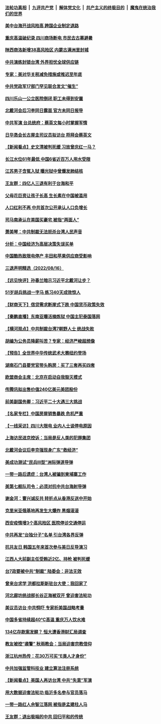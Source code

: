 ####  [法轮功真相](../../../../basic/blob/master/README.md?t=08172201) &nbsp;|&nbsp; [九评共产党](../../../../9ping.md/blob/master/README.md?t=08172201) &nbsp;|&nbsp; [解体党文化](../../../../jtdwh.md/blob/master/README.md?t=08172201)  &nbsp;|&nbsp; [共产主义的终极目的](../../../../gczydzjmd.md/blob/master/README.md?t=08172201) &nbsp;|&nbsp; [魔鬼在统治我们的世界](../../../../mgztzwmdsj.md/blob/master/README.md?t=08172201) 

#### [美中台海开战风险高 跨国企业制定退路](../pages/nsc413/n13804488.md?t=08172201) 

#### [重庆高温破纪录 四川商场断电 市民去古墓避暑](../pages/nsc413/n13804468.md?t=08172201) 

#### [陕西商洛新增38高风险区 内蒙古满洲里封城](../pages/nsc413/n13804403.md?t=08172201) 

#### [中共演练封锁台湾 外界担忧全球供应链](../pages/nsc413/n13804395.md?t=08172201) 

#### [专家：美对华关税减免措施或推迟至年底](../pages/nsc413/n13804428.md?t=08172201) 

#### [中共党政军17部门罕见联合发文“催生”](../pages/nsc413/n13804238.md?t=08172201) 

#### [四川乐山一公立医院倒闭 职工未得到安置](../pages/nsc413/n13804234.md?t=08172201) 

#### [北戴河会后习李同日露面 官方未同日报导](../pages/nsc413/n13804357.md?t=08172201) 

#### [中共军演 台总统府：蔡英文每小时掌握军情](../pages/nsc413/n13804344.md?t=08172201) 

#### [日华恳会长古屋圭司议员拟访台 将拜会蔡英文](../pages/nsc413/n13804115.md?t=08172201) 

#### [【新闻看点】史文清被判死缓 习放曾庆红一马？](../pages/nsc413/n13803995.md?t=08172201) 

#### [长江水位61年最低 中国6省近百万人用水受限](../pages/nsc413/n13804116.md?t=08172201) 

#### [江苏男子含冤入狱 曝光狱中曾爆发肺结核](../pages/nsc413/n13803686.md?t=08172201) 

#### [王友群：四亿人三退有利于台海和平](../pages/nsc413/n13803979.md?t=08172201) 

#### [父母花巨资让孩子长高 生长素在中国被滥用](../pages/nsc413/n13804209.md?t=08172201) 


#### [人口红利不再 中共首次公开承认人口负增长](../pages/nsc413/n13804153.md?t=08172201) 

#### [司马南承认在美国买豪宅 被指“两面人”](../pages/nsc413/n13804001.md?t=08172201) 

#### [萧美琴：中共制裁无法扼杀台湾人民声音](../pages/nsc413/n13804038.md?t=08172201) 

#### [分析：中国经济为高层决策失误买单](../pages/nsc413/n13803888.md?t=08172201) 

#### [中国酷热致限电停产 丰田和苹果供应商受影响](../pages/nsc413/n13803914.md?t=08172201) 

#### [三退声明精选（2022/08/16）](../pages/nsc413/n13804028.md?t=08172201) 

#### [【远见快评】孙春兰暗示习近平北戴河让步？](../pages/nsc413/n13804000.md?t=08172201) 

#### [51岁胡兵挑战一字马 练习40天成效惊人](../pages/nsc413/n13803996.md?t=08172201) 

#### [【财商天下】信贷需求断崖式下跌 中国货币政策失效](../pages/nsc413/n13803974.md?t=08172201) 

#### [【秦鹏直播】东南亚曝活摘炼狱 中国主犯泰国落网](../pages/nsc413/n13803978.md?t=08172201) 

#### [【横河观点】中共制裁台湾7朝野人士 统战失败](../pages/nsc413/n13803958.md?t=08172201) 

#### [胡编为公务员降薪叫苦？专家：经济严峻超想像](../pages/nsc413/n13803936.md?t=08172201) 

#### [【预告】全世界中华传统武术大赛纽约登场](../pages/nsc413/n13803223.md?t=08172201) 

#### [湖南石门县要党官带头购房：买了三套再买四套](../pages/nsc413/n13803897.md?t=08172201) 

#### [欧盟商会主席：北京在启动自我毁灭模式](../pages/nsc413/n13803322.md?t=08172201) 

#### [传腾讯拟出售价值240亿美元美团股份](../pages/nsc413/n13803884.md?t=08172201) 

#### [前美副国务卿：习近平二十大遇三大挑战](../pages/nsc413/n13793423.md?t=08172201) 

#### [【名家专栏】中国房屋销售暴跌 危机严重](../pages/nsc413/n13803785.md?t=08172201) 

#### [【一线采访】四川大限电 业内人士谈停电原因](../pages/nsc413/n13803685.md?t=08172201) 

#### [上海访民进京控诉：当局是反人类的犯罪集团](../pages/nsc413/n13803858.md?t=08172201) 

#### [北戴河会议后李克强现身广东“救经济”](../pages/nsc413/n13803818.md?t=08172201) 

#### [美成功测试“民兵III型”洲际弹道导弹](../pages/nsc413/n13803768.md?t=08172201) 

#### [一带一路后遗症：台湾人被骗到柬埔寨工作](../pages/nsc413/n13803767.md?t=08172201) 

#### [美第七舰队司令：必须对抗中共台海射导弹](../pages/nsc413/n13803817.md?t=08172201) 

#### [谢金河：曹兴诚反共 转折点从香港反送中开始](../pages/nsc413/n13803521.md?t=08172201) 

#### [克里米亚俄基地再发生大爆炸 黑烟滚滚](../pages/nsc413/n13803700.md?t=08172201) 

#### [西安疫情增3个高风险区 医院停诊交通停运](../pages/nsc413/n13803699.md?t=08172201) 

#### [中共再发“台独分子”名单 引台湾各界反弹](../pages/nsc413/n13803594.md?t=08172201) 

#### [抗共友日 韩国五年来首次参与美日反导演习](../pages/nsc413/n13803746.md?t=08172201) 

#### [江西人大前副主任受贿近2亿、持枪 被判死缓](../pages/nsc413/n13803712.md?t=08172201) 

#### [台7政要被中共“制裁” 陆委会：非法无效](../pages/nsc413/n13803564.md?t=08172201) 

#### [曾来台求学 洪都拉斯新驻台大使：我回家了](../pages/nsc413/n13803518.md?t=08172201) 

#### [河北廊坊统战部长谷正海被双开 曾迫害法轮功](../pages/nsc413/n13803580.md?t=08172201) 

#### [美议员访台 中共恫吓 专家析美国战略考量](../pages/nsc413/n13803624.md?t=08172201) 

#### [中国多省持续超40℃高温 重庆万人饮水难](../pages/nsc413/n13803329.md?t=08172201) 

#### [134亿存款案发酵？ 恒大遭香港财汇局调查](../pages/nsc413/n13803502.md?t=08172201) 

#### [教友被控“袭警” 秋雨教会：当局迫害宗教信仰](../pages/nsc413/n13803563.md?t=08172201) 

#### [浙江杭州热传：花30万可买“E类人才身份”](../pages/nsc413/n13803543.md?t=08172201) 

#### [中共加强监管科技业 建立算法注册系统](../pages/nsc413/n13803459.md?t=08172201) 

#### [【新闻看点】美国人再访台湾 中共“失意”军演](../pages/nsc413/n13803240.md?t=08172201) 

#### [用大数据迫害法轮功 临沂多名参与官员落马](../pages/nsc413/n13803374.md?t=08172201) 

#### [一带一路红人佘智江落网 被指是孟建柱人马](../pages/nsc413/n13803349.md?t=08172201) 


#### [王友群：退出极端的中共 回归平和的传统](../pages/nsc413/n13803234.md?t=08172201) 

